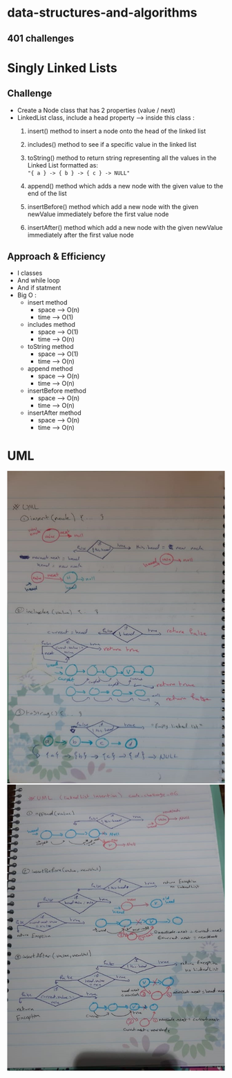 # data-structures-and-algorithms 


## 401 challenges 

# Singly Linked Lists

## Challenge
  - Create a Node class that has 2 properties (value / next)
  - LinkedList class, include a head property --> inside this class :  
     1. insert() method to insert a node onto the head of the linked list  
     2. includes() method to see if a specific value in the linked list  
     3. toString() method to return string representing all the values in the Linked List formatted as:  
    `"{ a } -> { b } -> { c } -> NULL"`  
    
     4. append() method which adds a new node with the given value to the end of the list  
     5. insertBefore() method which add a new node with the given newValue immediately before the first value node  
     6. insertAfter() method which add a new node with the given newValue immediately after the first value node


## Approach & Efficiency
- I classes 
- And while loop
- And if statment 
- Big O : 
  + insert method
     - space --> O(n)
     - time --> O(1)
  + includes method
     - space --> O(1)
     - time --> O(n)
  + toString method
     - space --> O(1)
     - time --> O(n)
  + append method
     - space --> O(n)
     - time --> O(n)
  + insertBefore method
     - space --> O(n)
     - time --> O(n)
  + insertAfter method
     - space --> O(n)
     - time --> O(n)

# UML 
![linkedList-CH-05](../../assets/linkedList2.jpeg)
![LL-Insertion-CH-06](../../assets/linkedList3.jpeg)

